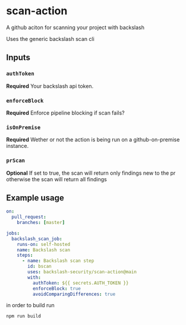 # scan-action
A github aciton for scanning your project with backslash

Uses the generic backslash scan cli

## Inputs

### `authToken`

**Required** Your backslash api token.

### `enforceBlock`

**Required** Enforce pipeline blocking if scan fails?

### `isOnPremise`

**Required** Wether or not the action is being run on a github-on-premise instance.

### `prScan`

**Optional** If set to true, the scan will return only findings new to the pr otherwise the scan will return all findings

## Example usage

```yaml
on:
  pull_request:
    branches: [master]

jobs:
  backslash_scan_job:
    runs-on: self-hosted
    name: Backslash scan
    steps:
      - name: Backslash scan step
        id: bscan
        uses: backslash-security/scan-action@main
        with:
          authToken: ${{ secrets.AUTH_TOKEN }}
          enforceBlock: true
          avoidComparingDifferences: true
```

in order to build run
```
npm run build
```
